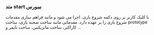 <h3>
متد start
<a class="ext-link" href="classes_Tetris_Gameplay.js.html#line24" target="_blank">سورس</a>
</h3>

با کلیک کاربر بر روی دکمه شروع بازی، اجرا می شود و مانند فراهم سازی مقدمات شروع بازی را بر عهده دارد. مقدماتی مانند ساخت صحنه بازی،‌ ساخت prototype کاراکتر، ساخت ماتریکس، ساخت تایمر و …
